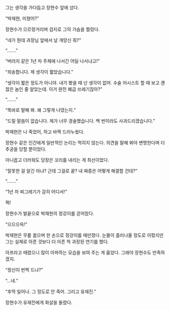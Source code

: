그는 생각을 가다듬고 장현수 앞에 섰다.

“박재현, 미쳤어?”

장현수가 으르렁거리며 검지로 그의 가슴을 찔렀다.

“네가 뭔데 과장님 앞에서 날 개망신 줘?”

“…….”

“버러지 같은 1년 차 주체에 나서긴 어딜 나서냐고!”

“죄송합니다. 제 생각이 짧았습니다.”

“생각이 짧은 정도가 아니야. 내가 봤을 때 넌 생각이 없어. 수술 어시스트 할 때 보고 괜찮은 놈인 줄 알았는데. 이거 완전 폐급 쓰레기잖아?”

“…….”

“똑바로 말해 봐. 왜 그렇게 나댔는지.”

“드릴 말씀이 없습니다. 제가 너무 경솔했습니다. 백 번이라도 사과드리겠습니다.”

박재현은 나 죽었어, 하고 바짝 드러누웠다.

장현수 같은 인간에게 일반적인 논리는 먹히지 않는다. 의견을 말해 봐야 변명한다며 더 추궁을 당할 뿐이었다.

아니꼽고 더러워도 당장은 꼬리를 내리는 게 최선이었다.

“잘못한 걸 알긴 아냐? 근데 그걸로 끝? 내 짜증은 어떻게 해결할 건데?”

“…….”

“1년 차 찌그레기가 감히 어디서!”

퍽!

장현수가 발끝으로 박재현의 정강이를 걷어찼다.

“으으으윽!”

박재현은 무릎 꿇으며 한 손으로 정강이를 매만졌다. 눈물이 흘러나올 정도로 아팠지만 그는 실제로 아픈 것보다 더 아픈 척 과장된 연기를 했다.

아프라고 때렸으니 많이 아파하는 모습을 보여 주는 게 옳았다. 그래야 장현수도 만족하겠지.

“정신이 번쩍 드냐?”

“…네.”

“후딱 일어나. 그 정도로 안 죽어. 그리고 유재진.”

장현수가 유재진에게 화살을 돌렸다.
